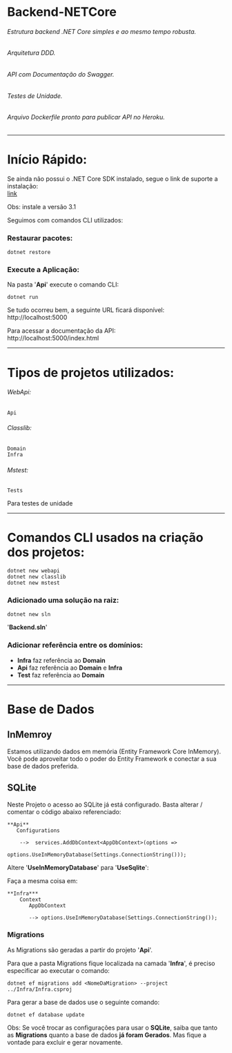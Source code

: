 # Backend-NETCore
###### Estrutura backend .NET Core simples e ao mesmo tempo robusta.  
###### Arquitetura DDD.  
###### API com Documentação do Swagger.  
###### Testes de Unidade.  
###### Arquivo Dockerfile pronto para publicar API no Heroku.


---


# Início Rápido:

Se ainda não possui o .NET Core SDK instalado, segue o link de suporte a instalação:   
[link](https://docs.microsoft.com/pt-br/dotnet/core/install/windows?tabs=netcore31)  

Obs: instale a versão 3.1


Seguimos com comandos CLI utilizados:

### Restaurar pacotes:
```
dotnet restore
```

### Execute a Aplicação:
Na pasta '**Api**' execute o comando CLI:
```
dotnet run
```

Se tudo ocorreu bem, a seguinte URL ficará disponível:   
http://localhost:5000

Para acessar a documentação da API:  
http://localhost:5000/index.html



---



# Tipos de projetos utilizados:

###### WebApi:
```
Api
```

###### Classlib:
```
Domain
Infra
```

###### Mstest:
```
Tests
```
Para testes de unidade


---


# Comandos CLI usados na criação dos projetos:
```
dotnet new webapi
dotnet new classlib
dotnet new mstest 
```

### Adicionado uma solução na raiz: 
```
dotnet new sln
```
'**Backend.sln**'


### Adicionar referência entre os domínios:

- **Infra** faz referência ao **Domain**  
- **Api** faz referência ao **Domain** e **Infra**  
- **Test** faz referência ao **Domain**  


--- 


# Base de Dados

## InMemroy

Estamos utilizando dados em memória (Entity Framework Core InMemory). Você pode aproveitar todo o poder do Entity Framework e conectar a sua
base de dados preferida.


## SQLite

Neste Projeto o acesso ao SQLite já está configurado. Basta alterar / comentar o código abaixo referenciado:

```
**Api**
   Configurations

    -->  services.AddDbContext<AppDbContext>(options =>
               options.UseInMemoryDatabase(Settings.ConnectionString()));               
```
Altere '**UseInMemoryDatabase**' para '**UseSqlite**':  

Faça a mesma coisa em:
```
**Infra***
    Context
       AppDbContext

       --> options.UseInMemoryDatabase(Settings.ConnectionString());
```


### Migrations 

As Migrations são geradas a partir do projeto '**Api**'.  

Para que a pasta Migrations fique localizada na camada '**Infra**', é preciso especificar ao executar o comando:
```
dotnet ef migrations add <NomeDaMigration> --project ../Infra/Infra.csproj
```

Para gerar a base de dados use o seguinte comando:
```
dotnet ef database update
```


Obs: Se você trocar as configurações para usar o **SQLite**, saiba que tanto as **Migrations** quanto a base de dados **já foram Gerados**.
Mas fique a vontade para excluir e gerar novamente. 








